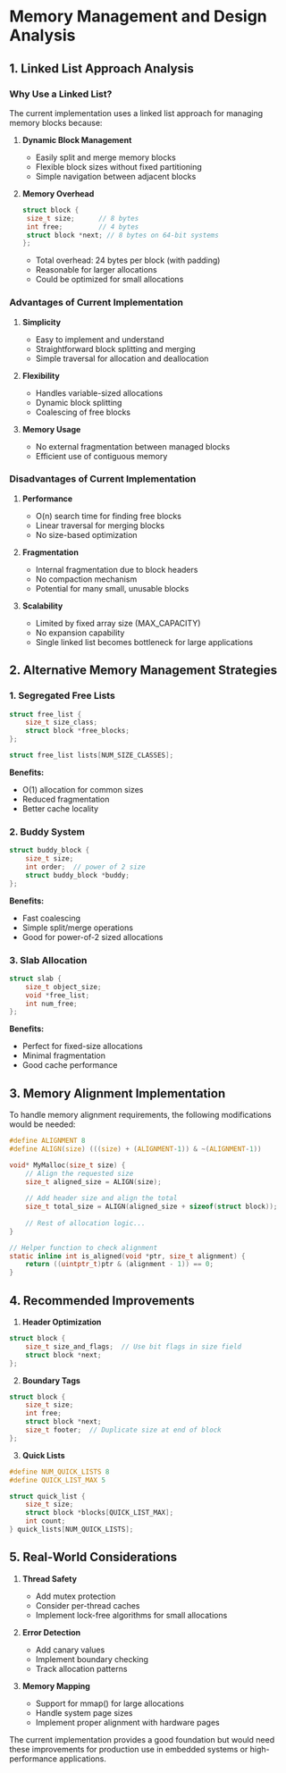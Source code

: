 # Memory Management and Design Analysis

## 1. Linked List Approach Analysis

### Why Use a Linked List?
The current implementation uses a linked list approach for managing memory blocks because:

1. **Dynamic Block Management**
   - Easily split and merge memory blocks
   - Flexible block sizes without fixed partitioning
   - Simple navigation between adjacent blocks

2. **Memory Overhead**
   ```c
   struct block {
    size_t size;      // 8 bytes
    int free;         // 4 bytes
    struct block *next; // 8 bytes on 64-bit systems
   };
   ```
   - Total overhead: 24 bytes per block (with padding)
   - Reasonable for larger allocations
   - Could be optimized for small allocations

### Advantages of Current Implementation

1. **Simplicity**
   - Easy to implement and understand
   - Straightforward block splitting and merging
   - Simple traversal for allocation and deallocation

2. **Flexibility**
   - Handles variable-sized allocations
   - Dynamic block splitting
   - Coalescing of free blocks

3. **Memory Usage**
   - No external fragmentation between managed blocks
   - Efficient use of contiguous memory

### Disadvantages of Current Implementation

1. **Performance**
   - O(n) search time for finding free blocks
   - Linear traversal for merging blocks
   - No size-based optimization

2. **Fragmentation**
   - Internal fragmentation due to block headers
   - No compaction mechanism
   - Potential for many small, unusable blocks

3. **Scalability**
   - Limited by fixed array size (MAX_CAPACITY)
   - No expansion capability
   - Single linked list becomes bottleneck for large applications

## 2. Alternative Memory Management Strategies

### 1. Segregated Free Lists
```c
struct free_list {
    size_t size_class;
    struct block *free_blocks;
};

struct free_list lists[NUM_SIZE_CLASSES];
```
**Benefits:**
- O(1) allocation for common sizes
- Reduced fragmentation
- Better cache locality

### 2. Buddy System
```c
struct buddy_block {
    size_t size;
    int order;  // power of 2 size
    struct buddy_block *buddy;
};
```
**Benefits:**
- Fast coalescing
- Simple split/merge operations
- Good for power-of-2 sized allocations

### 3. Slab Allocation
```c
struct slab {
    size_t object_size;
    void *free_list;
    int num_free;
};
```
**Benefits:**
- Perfect for fixed-size allocations
- Minimal fragmentation
- Good cache performance

## 3. Memory Alignment Implementation

To handle memory alignment requirements, the following modifications would be needed:

```c
#define ALIGNMENT 8
#define ALIGN(size) (((size) + (ALIGNMENT-1)) & ~(ALIGNMENT-1))

void* MyMalloc(size_t size) {
    // Align the requested size
    size_t aligned_size = ALIGN(size);
    
    // Add header size and align the total
    size_t total_size = ALIGN(aligned_size + sizeof(struct block));
    
    // Rest of allocation logic...
}

// Helper function to check alignment
static inline int is_aligned(void *ptr, size_t alignment) {
    return ((uintptr_t)ptr & (alignment - 1)) == 0;
}
```

## 4. Recommended Improvements

1. **Header Optimization**
```c
struct block {
    size_t size_and_flags;  // Use bit flags in size field
    struct block *next;
};
```

2. **Boundary Tags**
```c
struct block {
    size_t size;
    int free;
    struct block *next;
    size_t footer;  // Duplicate size at end of block
};
```

3. **Quick Lists**
```c
#define NUM_QUICK_LISTS 8
#define QUICK_LIST_MAX 5

struct quick_list {
    size_t size;
    struct block *blocks[QUICK_LIST_MAX];
    int count;
} quick_lists[NUM_QUICK_LISTS];
```

## 5. Real-World Considerations

1. **Thread Safety**
   - Add mutex protection
   - Consider per-thread caches
   - Implement lock-free algorithms for small allocations

2. **Error Detection**
   - Add canary values
   - Implement boundary checking
   - Track allocation patterns

3. **Memory Mapping**
   - Support for mmap() for large allocations
   - Handle system page sizes
   - Implement proper alignment with hardware pages

The current implementation provides a good foundation but would need these improvements for production use in embedded systems or high-performance applications.